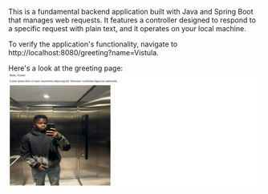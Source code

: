 This is a fundamental backend application built with Java and Spring Boot that manages web requests. It features a controller designed to respond to a specific request with plain text, and it operates on your local machine.

To verify the application's functionality, navigate to http://localhost:8080/greeting?name=Vistula.

Here's a look at the greeting page:
![Screenshot](image/image.jpg)